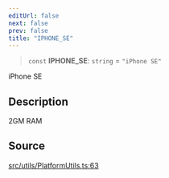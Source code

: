 ```yaml
---
editUrl: false
next: false
prev: false
title: "IPHONE_SE"
---
```


> `const` **IPHONE\_SE**: `string` = `"iPhone SE"`

iPhone SE

## Description

2GM RAM

## Source

[src/utils/PlatformUtils.ts:63](https://github.com/relishinc/dill-pixel/blob/543438455c9a47928084300159416186c2aa1095/src/utils/PlatformUtils.ts#L63)
